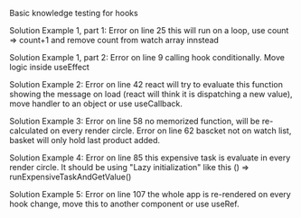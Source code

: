 Basic knowledge testing for hooks

Solution Example 1, part 1:
Error on line 25 this will run on a loop, use count => count+1 and remove count from watch array innstead

Solution Example 1, part 2:
Error on line 9 calling hook conditionally. Move logic inside useEffect

Solution Example 2:
Error on line 42 react will try to evaluate this function showing the message on load (react will think it is dispatching a new value), move handler to an object or use useCallback.

Solution Example 3:
Error on line 58 no memorized function, will be re-calculated on every render circle.
Error on line 62 bascket not on watch list, basket will only hold last product added.

Solution Example 4:
Error on line 85 this expensive task is evaluate in every render circle. It should be using "Lazy initialization" like this () => runExpensiveTaskAndGetValue()

Solution Example 5:
Error on line 107 the whole app is re-rendered on every hook change, move this to another component or use useRef.
